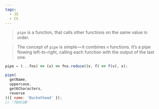 ```yaml
---
tags:
  - JS
  - CS
---
```

>`pipe` is a function, that calls other functions on the same value in order.

>The concept of `pipe` is simple — it combines `n` functions. It’s a pipe flowing left-to-right, calling each function with the output of the last one.

```js
pipe = (...fns) => (x) => fns.reduce((v, f) => f(v), x);
```

```js
pipe(
  getName,
  uppercase,
  get6Characters,
  reverse
)({ name: 'Buckethead' });
// 'TEKCUB'
```

